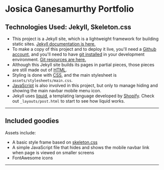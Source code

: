 # Josica Ganesamurthy Portfolio

## Technologies Used: Jekyll, Skeleton.css

* This project is a Jekyll site, which is a lightweight framework for building static sites. [Jekyll documentation is here.](https://jekyllrb.com/)
* To make a copy of this project and to deploy it live, you'll need a [Github account](https://github.com/join), and you'll need to have [git installed](https://git-scm.com/book/en/v1/Getting-Started-Installing-Git) in your development environment. [Git resources are here.](http://stackforyourself.com/comp-sci/2016/05/01/github/)
* Although this Jekyll site builds its pages in partial pieces, those pieces are still made out of [HTML](http://stackforyourself.com/front-end/2016/06/01/front-end-part-1-html-css-dom/).
* Styling is done with [CSS](http://stackforyourself.com/front-end/2016/06/01/front-end-part-1-html-css-dom/), and the main stylesheet is `assets/stylesheets/main.css`.
* [JavaScript](http://stackforyourself.com/front-end/2016/06/01/javascript-uncategorized/) is also involved in this project, but only to manage hiding and showing the main navbar mobile menu icon.
* Jekyll uses [liquid](https://help.shopify.com/themes/liquid/basics), a templating language developed by [Shopify](https://www.shopify.com/). Check out `_layouts/post.html` to start to see how liquid works.

<hr>

## Included goodies

Assets include:
* A basic style frame based on [skeleton.css](http://getskeleton.com/)
* A simple JavaScript file that hides and shows the mobile navbar link when page is viewed on smaller screens
* FontAwesome icons

<hr>
